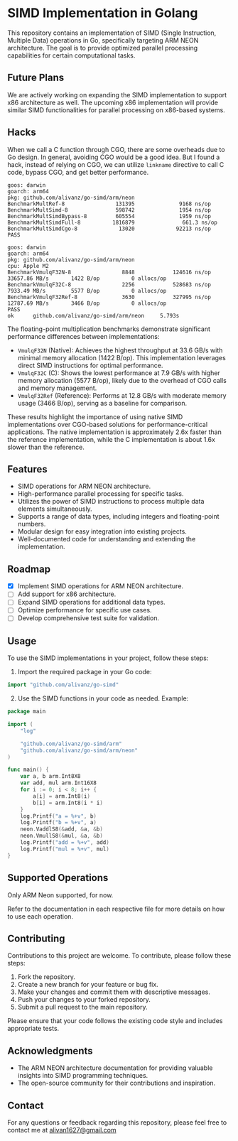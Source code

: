 # SIMD Implementation in Golang

This repository contains an implementation of SIMD (Single Instruction, Multiple Data) operations in Go, specifically targeting ARM NEON architecture. The goal is to provide optimized parallel processing capabilities for certain computational tasks.

## Future Plans

We are actively working on expanding the SIMD implementation to support x86 architecture as well. The upcoming x86 implementation will provide similar SIMD functionalities for parallel processing on x86-based systems.

## Hacks

When we call a C function through CGO, there are some overheads due to Go design.
In general, avoiding CGO would be a good idea.
But I found a hack, instead of relying on CGO, we can utilize `linkname` directive to call C code, bypass CGO, and get better performance.

```
goos: darwin
goarch: arm64
pkg: github.com/alivanz/go-simd/arm/neon
BenchmarkMultRef-8                131395              9168 ns/op
BenchmarkMultSimd-8               598742              1954 ns/op
BenchmarkMultSimdBypass-8         605554              1959 ns/op
BenchmarkMultSimdFull-8          1816879               661.3 ns/op
BenchmarkMultSimdCgo-8             13020             92213 ns/op
PASS
```

```
goos: darwin
goarch: arm64
pkg: github.com/alivanz/go-simd/arm/neon
cpu: Apple M2
BenchmarkVmulqF32N-8                8848            124616 ns/op        33657.86 MB/s       1422 B/op          0 allocs/op
BenchmarkVmulqF32C-8                2256            528683 ns/op        7933.49 MB/s        5577 B/op          0 allocs/op
BenchmarkVmulqF32Ref-8              3630            327995 ns/op        12787.69 MB/s       3466 B/op          0 allocs/op
PASS
ok      github.com/alivanz/go-simd/arm/neon     5.793s
```

The floating-point multiplication benchmarks demonstrate significant performance differences between implementations:

- `VmulqF32N` (Native): Achieves the highest throughput at 33.6 GB/s with minimal memory allocation (1422 B/op). This implementation leverages direct SIMD instructions for optimal performance.
- `VmulqF32C` (C): Shows the lowest performance at 7.9 GB/s with higher memory allocation (5577 B/op), likely due to the overhead of CGO calls and memory management.
- `VmulqF32Ref` (Reference): Performs at 12.8 GB/s with moderate memory usage (3466 B/op), serving as a baseline for comparison.

These results highlight the importance of using native SIMD implementations over CGO-based solutions for performance-critical applications. The native implementation is approximately 2.6x faster than the reference implementation, while the C implementation is about 1.6x slower than the reference.

## Features

- SIMD operations for ARM NEON architecture.
- High-performance parallel processing for specific tasks.
- Utilizes the power of SIMD instructions to process multiple data elements simultaneously.
- Supports a range of data types, including integers and floating-point numbers.
- Modular design for easy integration into existing projects.
- Well-documented code for understanding and extending the implementation.

## Roadmap

- [x] Implement SIMD operations for ARM NEON architecture.
- [ ] Add support for x86 architecture.
- [ ] Expand SIMD operations for additional data types.
- [ ] Optimize performance for specific use cases.
- [ ] Develop comprehensive test suite for validation.

## Usage

To use the SIMD implementations in your project, follow these steps:

1. Import the required package in your Go code:

```go
import "github.com/alivanz/go-simd"
```

2. Use the SIMD functions in your code as needed. Example:

```go
package main

import (
	"log"

	"github.com/alivanz/go-simd/arm"
	"github.com/alivanz/go-simd/arm/neon"
)

func main() {
	var a, b arm.Int8X8
	var add, mul arm.Int16X8
	for i := 0; i < 8; i++ {
		a[i] = arm.Int8(i)
		b[i] = arm.Int8(i * i)
	}
	log.Printf("a = %+v", b)
	log.Printf("b = %+v", a)
	neon.VaddlS8(&add, &a, &b)
	neon.VmullS8(&mul, &a, &b)
	log.Printf("add = %+v", add)
	log.Printf("mul = %+v", mul)
}

```

## Supported Operations

Only ARM Neon supported, for now.

Refer to the documentation in each respective file for more details on how to use each operation.

## Contributing

Contributions to this project are welcome. To contribute, please follow these steps:

1. Fork the repository.
2. Create a new branch for your feature or bug fix.
3. Make your changes and commit them with descriptive messages.
4. Push your changes to your forked repository.
5. Submit a pull request to the main repository.

Please ensure that your code follows the existing code style and includes appropriate tests.

## Acknowledgments

- The ARM NEON architecture documentation for providing valuable insights into SIMD programming techniques.
- The open-source community for their contributions and inspiration.

## Contact

For any questions or feedback regarding this repository, please feel free to contact me at [alivan1627@gmail.com](mailto:alivan1627@gmail.com)